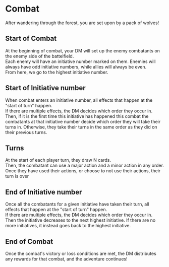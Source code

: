 # Combat
After wandering through the forest, you are set upon by a pack of wolves!

## Start of Combat
At the beginning of combat, your DM will set up the enemy combatants on the enemy side of the battelfield.  
Each enemy will have an initiative number marked on them. Enemies will always have odd initiative numbers, while allies will always be even.  
From here, we go to the highest initiative number.

## Start of Initiative number
When combat enters an initiative number, all effects that happen at the "start of turn" happen.  
If there are multiple effects, the DM decides which order they occur in.  
Then, if it is the first time this initiative has happened this combat the combatants at that initiative number decide which order they will take their turns in. Otherwise, they take their turns in the same order as they did on their previous turns.  

## Turns
At the start of each player turn, they draw N cards.  
Then, the combatant can use a major action and a minor action in any order.  
Once they have used their actions, or choose to not use their actions, their turn is over

## End of Initiative number
Once all the combatants for a given initiative have taken their turn, all effects that happen at the "start of turn" happen.  
If there are multiple effects, the DM decides which order they occur in.  
Then the initiative decreases to the next highest initiative. If there are no more initiatives, it instead goes back to the highest initiative.

## End of Combat
Once the combat's victory or loss conditions are met, the DM distributes any rewards for that combat, and the adventure continues!
